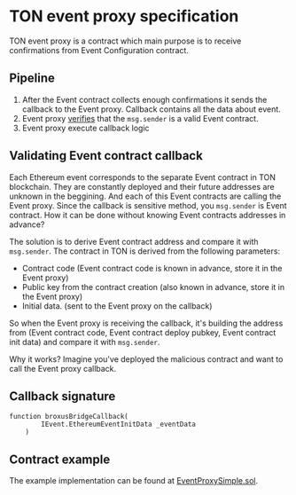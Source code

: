 # TON event proxy specification

TON event proxy is a contract which main purpose is to receive confirmations from Event Configuration contract.

## Pipeline

1. After the Event contract collects enough confirmations it sends the callback to the Event proxy. Callback contains all the data about event.
2. Event proxy [verifies](#validating-event-contract-callback) that the `msg.sender` is a valid Event contract.
3. Event proxy execute callback logic

## Validating Event contract callback

Each Ethereum event corresponds to the separate Event contract in TON blockchain.
They are constantly deployed and their future addresses are unknown in the beggining.
And each of this Event contracts are calling the Event proxy.
Since the callback is sensitive method, you `msg.sender` is Event contract. How it can be done without knowing Event contracts addresses in advance?

The solution is to derive Event contract address and compare it with `msg.sender`. The contract in TON is derived from the following parameters:

- Contract code (Event contract code is known in advance, store it in the Event proxy)
- Public key from the contract creation (also known in advance, store it in the Event proxy)
- Initial data. (sent to the Event proxy on the callback)

So when the Event proxy is receiving the callback, it's building the address from (Event contract code, Event contract deploy pubkey, Event contract init data) and compare it with `msg.sender`.

Why it works? Imagine you've deployed the malicious contract and want to call the Event proxy callback.

## Callback signature

```
function broxusBridgeCallback(
        IEvent.EthereumEventInitData _eventData
    )
```

## Contract example

The example implementation can be found at [EventProxySimple.sol](../free-ton/contracts/additional/EventProxySimple.sol).

